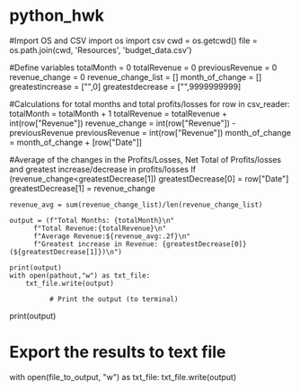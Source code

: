 # python_hwk

#Import OS and CSV
import os
import csv
cwd = os.getcwd()
file = os.path.join(cwd, 'Resources', 'budget_data.csv')

#Define variables
        totalMonth = 0
        totalRevenue = 0
        previousRevenue = 0
        revenue_change = 0
        revenue_change_list = []
        month_of_change = []
        greatestincrease = ["",0]
        greatestdecrease = ["",9999999999]

#Calculations for total months and total profits/losses
    for row in csv_reader:
        totalMonth = totalMonth + 1
        totalRevenue = totalRevenue + int(row["Revenue"])
        revenue_change = int(row["Revenue"]) - previousRevenue
        previousRevenue = int(row["Revenue"])
        month_of_change = month_of_change + [row["Date"]]

#Average of the changes in the Profits/Losses, Net Total of Profits/losses and greatest increase/decrease in profits/losses
    If (revenue_change<greatestDecrease[1])
    greatestDecrease[0] = row["Date"]
    greatestDecrease[1] = revenue_change
    
    revenue_avg = sum(revenue_change_list)/len(revenue_change_list)
 
    output = (f"Total Months: {totalMonth}\n"
          f"Total Revenue:{totalRevenue}\n"
          f"Average Revenue:${revenue_avg:.2f}\n"
          f"Greatest increase in Revenue: {greatestDecrease[0]} (${greatestDecrease[1]})\n")
    
    print(output)
    with open(pathout,"w") as txt_file:
        txt_file.write(output)
              
              # Print the output (to terminal)
print(output)

# Export the results to text file
with open(file_to_output, "w") as txt_file:
    txt_file.write(output)
